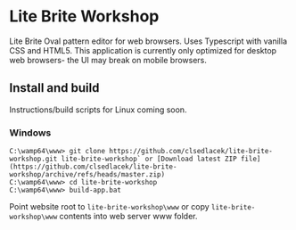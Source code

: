 # Lite Brite Workshop

Lite Brite Oval pattern editor for web browsers. Uses Typescript with vanilla CSS and HTML5. This application is currently only optimized for desktop web browsers- the UI may break on mobile browsers.

## Install and build

Instructions/build scripts for Linux coming soon.

### Windows

```
C:\wamp64\www> git clone https://github.com/clsedlacek/lite-brite-workshop.git lite-brite-workshop` or [Download latest ZIP file](https://github.com/clsedlacek/lite-brite-workshop/archive/refs/heads/master.zip)
C:\wamp64\www> cd lite-brite-workshop
C:\wamp64\www> build-app.bat
```

Point website root to `lite-brite-workshop\www` or copy `lite-brite-workshop\www` contents into web server www folder.